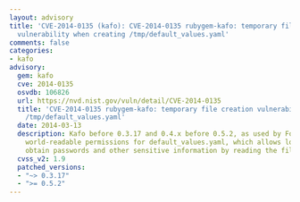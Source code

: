 ```yaml
---
layout: advisory
title: 'CVE-2014-0135 (kafo): CVE-2014-0135 rubygem-kafo: temporary file creation
  vulnerability when creating /tmp/default_values.yaml'
comments: false
categories:
- kafo
advisory:
  gem: kafo
  cve: 2014-0135
  osvdb: 106826
  url: https://nvd.nist.gov/vuln/detail/CVE-2014-0135
  title: 'CVE-2014-0135 rubygem-kafo: temporary file creation vulnerability when creating
    /tmp/default_values.yaml'
  date: 2014-03-13
  description: Kafo before 0.3.17 and 0.4.x before 0.5.2, as used by Foreman, uses
    world-readable permissions for default_values.yaml, which allows local users to
    obtain passwords and other sensitive information by reading the file.
  cvss_v2: 1.9
  patched_versions:
  - "~> 0.3.17"
  - ">= 0.5.2"
---
```

